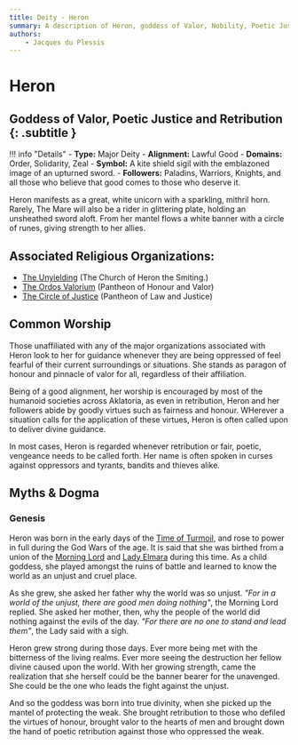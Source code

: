 ```yaml
---
title: Deity - Heron
summary: A description of Heron, goddess of Valor, Nobility, Poetic Justice and Retribution.
authors:
    - Jacques du Plessis
---
```

# Heron
## Goddess of Valor, Poetic Justice and Retribution {: .subtitle }

!!! info "Details"
    - **Type:** Major Deity
    - **Alignment:** Lawful Good
    - **Domains:** Order, Solidarity, Zeal
    - **Symbol:** A kite shield sigil with the emblazoned image of an upturned sword.
    - **Followers:** Paladins, Warriors, Knights, and all those who believe that good comes to those who deserve it.

Heron manifests as a great, white unicorn with a sparkling, mithril horn.  Rarely, The Mare will also be a rider in glittering plate, holding an unsheathed sword aloft. From her mantel flows a white banner with a circle of runes, giving strength to her allies.

## Associated Religious Organizations:
* [The Unyielding](../../organizations/unyielding) (The Church of Heron the Smiting.)
* [The Ordos Valorium](../../organizations/ordos_valorium) (Pantheon of Honour and Valor)
* [The Circle of Justice](../../organizations/circle_of_justice) (Pantheon of Law and Justice)

## Common Worship
Those unaffiliated with any of the major organizations associated with Heron look to her for guidance whenever they are being oppressed of feel fearful of their current surroundings or situations.  She stands as paragon of honour and pinnacle of valor for all, regardless of their affiliation.

Being of a good alignment, her worship is encouraged by most of the humanoid societies across Aklatoria, as even in retribution, Heron and her followers abide by goodly virtues such as fairness and honour.  WHerever a situation calls for the application of these virtues, Heron is often called upon to deliver divine guidance.

In most cases, Heron is regarded whenever retribution or fair, poetic, vengeance needs to be called forth.  Her name is often spoken in curses against oppressors and tyrants, bandits and thieves alike.

## Myths & Dogma
### Genesis
Heron was born in the early days of the [Time of Turmoil](../../../history/ages/time_of_turmoil), and rose to power in full during the God Wars of the age.  It is said that she was birthed from a union of the [Morning Lord](../lord_aster) and [Lady Elmara](../elmara) during this time.  As a child goddess, she played amongst the ruins of battle and learned to know the world as an unjust and cruel place.

As she grew, she asked her father why the world was so unjust. _"For in a world of the unjust, there are good men doing nothing"_, the Morning Lord replied.  She asked her mother, then, why the people of the world did nothing against the evils of the day. _"For there are no one to stand and lead them"_, the Lady said with a sigh.

Heron grew strong during those days.  Ever more being met with the bitterness of the living realms.  Ever more seeing the destruction her fellow divine caused upon the world. With her growing strength, came the realization that she herself could be the banner bearer for the unavenged.  She could be the one who leads the fight against the unjust.

And so the goddess was born into true divinity, when she picked up the mantel of protecting the weak.  She brought retribution to those who defiled the virtues of honour, brought valor to the hearts of men and brought down the hand of poetic retribution against those who oppressed the weak.